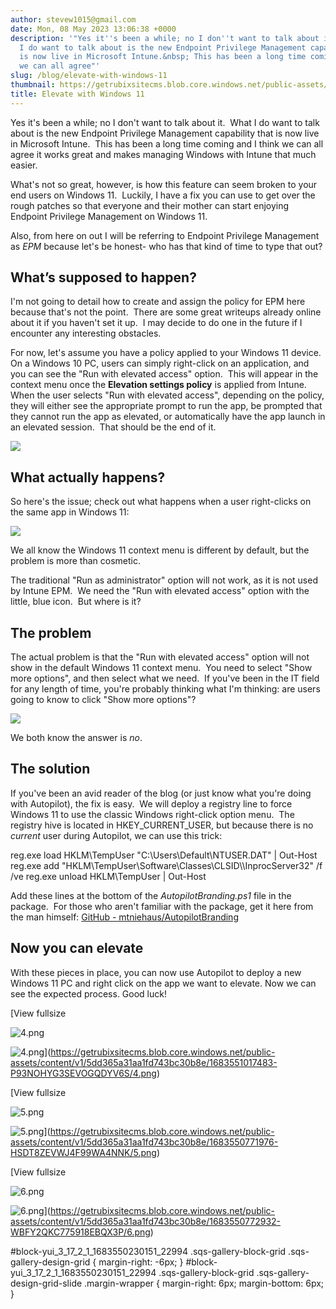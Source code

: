 ```yaml
---
author: stevew1015@gmail.com
date: Mon, 08 May 2023 13:06:38 +0000
description: '"Yes it''s been a while; no I don''t want to talk about it.&nbsp; What
  I do want to talk about is the new Endpoint Privilege Management capability that
  is now live in Microsoft Intune.&nbsp; This has been a long time coming and I think
  we can all agree"'
slug: /blog/elevate-with-windows-11
thumbnail: https://getrubixsitecms.blob.core.windows.net/public-assets/content/v1/logo512.png
title: Elevate with Windows 11
---
```


Yes it's been a while; no I don't want to talk about it.  What I do want to talk about is the new Endpoint Privilege Management capability that is now live in Microsoft Intune.  This has been a long time coming and I think we can all agree it works great and makes managing Windows with Intune that much easier.

What's not so great, however, is how this feature can seem broken to your end users on Windows 11.  Luckily, I have a fix you can use to get over the rough patches so that everyone and their mother can start enjoying Endpoint Privilege Management on Windows 11.

Also, from here on out I will be referring to Endpoint Privilege Management as _EPM_ because let's be honest- who has that kind of time to type that out? 

**What’s supposed to happen?**
------------------------------

I'm not going to detail how to create and assign the policy for EPM here because that's not the point.  There are some great writeups already online about it if you haven't set it up.  I may decide to do one in the future if I encounter any interesting obstacles.

For now, let's assume you have a policy applied to your Windows 11 device.  On a Windows 10 PC, users can simply right-click on an application, and you can see the "Run with elevated access" option.  This will appear in the context menu once the **Elevation settings policy** is applied from Intune.  When the user selects "Run with elevated access", depending on the policy, they will either see the appropriate prompt to run the app, be prompted that they cannot run the app as elevated, or automatically have the app launch in an elevated session.  That should be the end of it.

![](https://getrubixsitecms.blob.core.windows.net/public-assets/content/v1/5dd365a31aa1fd743bc30b8e/68e86f74-70ae-402a-9d1f-895717618890/4.png)

**What actually happens?**
--------------------------

So here's the issue; check out what happens when a user right-clicks on the same app in Windows 11:

![](https://getrubixsitecms.blob.core.windows.net/public-assets/content/v1/5dd365a31aa1fd743bc30b8e/25d0a876-f295-4595-aae0-a291e73eba21/2.png)

We all know the Windows 11 context menu is different by default, but the problem is more than cosmetic. 

The traditional "Run as administrator" option will not work, as it is not used by Intune EPM.  We need the "Run with elevated access" option with the little, blue icon.  But where is it?

**The problem**
---------------

The actual problem is that the "Run with elevated access" option will not show in the default Windows 11 context menu.  You need to select "Show more options", and then select what we need.  If you've been in the IT field for any length of time, you're probably thinking what I'm thinking: are users going to know to click "Show more options"?

![](https://getrubixsitecms.blob.core.windows.net/public-assets/content/v1/5dd365a31aa1fd743bc30b8e/8bfcdfbb-1cd3-4239-9051-5a7a10b91645/3.png)

We both know the answer is _no_.

**The solution**
----------------

If you've been an avid reader of the blog (or just know what you're doing with Autopilot), the fix is easy.  We will deploy a registry line to force Windows 11 to use the classic Windows right-click option menu.  The registry hive is located in HKEY\_CURRENT\_USER, but because there is no _current_ user during Autopilot, we can use this trick:

reg.exe load HKLM\\TempUser "C:\\Users\\Default\\NTUSER.DAT" | Out-Host
reg.exe add "HKLM\\TempUser\\Software\\Classes\\CLSID\\\\InprocServer32" /f /ve
reg.exe unload HKLM\\TempUser | Out-Host

Add these lines at the bottom of the _AutopilotBranding.ps1_ file in the package.  For those who aren't familiar with the package, get it here from the man himself: [GitHub - mtniehaus/AutopilotBranding](https://github.com/mtniehaus/AutopilotBranding)

**Now you can elevate**
-----------------------

With these pieces in place, you can now use Autopilot to deploy a new Windows 11 PC and right click on the app we want to elevate. Now we can see the expected process. Good luck!

[View fullsize

![4.png](https://getrubixsitecms.blob.core.windows.net/public-assets/content/v1/5dd365a31aa1fd743bc30b8e/1683551017483-P93NOHYG3SEVOGQDYV6S/4.png)

![4.png](https://getrubixsitecms.blob.core.windows.net/public-assets/content/v1/5dd365a31aa1fd743bc30b8e/1683551017483-P93NOHYG3SEVOGQDYV6S/4.png)](https://getrubixsitecms.blob.core.windows.net/public-assets/content/v1/5dd365a31aa1fd743bc30b8e/1683551017483-P93NOHYG3SEVOGQDYV6S/4.png)

[View fullsize

![5.png](https://getrubixsitecms.blob.core.windows.net/public-assets/content/v1/5dd365a31aa1fd743bc30b8e/1683550771976-HSDT8ZEVWJ4F99WA4NNK/5.png)

![5.png](https://getrubixsitecms.blob.core.windows.net/public-assets/content/v1/5dd365a31aa1fd743bc30b8e/1683550771976-HSDT8ZEVWJ4F99WA4NNK/5.png)](https://getrubixsitecms.blob.core.windows.net/public-assets/content/v1/5dd365a31aa1fd743bc30b8e/1683550771976-HSDT8ZEVWJ4F99WA4NNK/5.png)

[View fullsize

![6.png](https://getrubixsitecms.blob.core.windows.net/public-assets/content/v1/5dd365a31aa1fd743bc30b8e/1683550772932-WBFY2QKC775918EBQX3P/6.png)

![6.png](https://getrubixsitecms.blob.core.windows.net/public-assets/content/v1/5dd365a31aa1fd743bc30b8e/1683550772932-WBFY2QKC775918EBQX3P/6.png)](https://getrubixsitecms.blob.core.windows.net/public-assets/content/v1/5dd365a31aa1fd743bc30b8e/1683550772932-WBFY2QKC775918EBQX3P/6.png)

#block-yui\_3\_17\_2\_1\_1683550230151\_22994 .sqs-gallery-block-grid .sqs-gallery-design-grid { margin-right: -6px; } #block-yui\_3\_17\_2\_1\_1683550230151\_22994 .sqs-gallery-block-grid .sqs-gallery-design-grid-slide .margin-wrapper { margin-right: 6px; margin-bottom: 6px; }